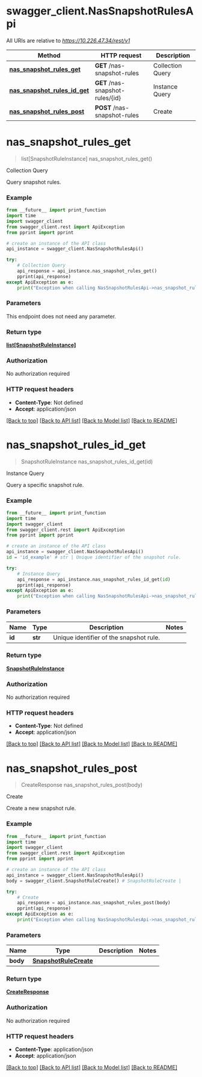 # swagger_client.NasSnapshotRulesApi

All URIs are relative to *https://10.226.47.34/rest/v1*

Method | HTTP request | Description
------------- | ------------- | -------------
[**nas_snapshot_rules_get**](NasSnapshotRulesApi.md#nas_snapshot_rules_get) | **GET** /nas-snapshot-rules | Collection Query
[**nas_snapshot_rules_id_get**](NasSnapshotRulesApi.md#nas_snapshot_rules_id_get) | **GET** /nas-snapshot-rules/{id} | Instance Query
[**nas_snapshot_rules_post**](NasSnapshotRulesApi.md#nas_snapshot_rules_post) | **POST** /nas-snapshot-rules | Create

# **nas_snapshot_rules_get**
> list[SnapshotRuleInstance] nas_snapshot_rules_get()

Collection Query

Query snapshot rules.

### Example
```python
from __future__ import print_function
import time
import swagger_client
from swagger_client.rest import ApiException
from pprint import pprint

# create an instance of the API class
api_instance = swagger_client.NasSnapshotRulesApi()

try:
    # Collection Query
    api_response = api_instance.nas_snapshot_rules_get()
    pprint(api_response)
except ApiException as e:
    print("Exception when calling NasSnapshotRulesApi->nas_snapshot_rules_get: %s\n" % e)
```

### Parameters
This endpoint does not need any parameter.

### Return type

[**list[SnapshotRuleInstance]**](SnapshotRuleInstance.md)

### Authorization

No authorization required

### HTTP request headers

 - **Content-Type**: Not defined
 - **Accept**: application/json

[[Back to top]](#) [[Back to API list]](../README.md#documentation-for-api-endpoints) [[Back to Model list]](../README.md#documentation-for-models) [[Back to README]](../README.md)

# **nas_snapshot_rules_id_get**
> SnapshotRuleInstance nas_snapshot_rules_id_get(id)

Instance Query

Query a specific snapshot rule.

### Example
```python
from __future__ import print_function
import time
import swagger_client
from swagger_client.rest import ApiException
from pprint import pprint

# create an instance of the API class
api_instance = swagger_client.NasSnapshotRulesApi()
id = 'id_example' # str | Unique identifier of the snapshot rule.

try:
    # Instance Query
    api_response = api_instance.nas_snapshot_rules_id_get(id)
    pprint(api_response)
except ApiException as e:
    print("Exception when calling NasSnapshotRulesApi->nas_snapshot_rules_id_get: %s\n" % e)
```

### Parameters

Name | Type | Description  | Notes
------------- | ------------- | ------------- | -------------
 **id** | **str**| Unique identifier of the snapshot rule. | 

### Return type

[**SnapshotRuleInstance**](SnapshotRuleInstance.md)

### Authorization

No authorization required

### HTTP request headers

 - **Content-Type**: Not defined
 - **Accept**: application/json

[[Back to top]](#) [[Back to API list]](../README.md#documentation-for-api-endpoints) [[Back to Model list]](../README.md#documentation-for-models) [[Back to README]](../README.md)

# **nas_snapshot_rules_post**
> CreateResponse nas_snapshot_rules_post(body)

Create

Create a new snapshot rule.

### Example
```python
from __future__ import print_function
import time
import swagger_client
from swagger_client.rest import ApiException
from pprint import pprint

# create an instance of the API class
api_instance = swagger_client.NasSnapshotRulesApi()
body = swagger_client.SnapshotRuleCreate() # SnapshotRuleCreate | 

try:
    # Create
    api_response = api_instance.nas_snapshot_rules_post(body)
    pprint(api_response)
except ApiException as e:
    print("Exception when calling NasSnapshotRulesApi->nas_snapshot_rules_post: %s\n" % e)
```

### Parameters

Name | Type | Description  | Notes
------------- | ------------- | ------------- | -------------
 **body** | [**SnapshotRuleCreate**](SnapshotRuleCreate.md)|  | 

### Return type

[**CreateResponse**](CreateResponse.md)

### Authorization

No authorization required

### HTTP request headers

 - **Content-Type**: application/json
 - **Accept**: application/json

[[Back to top]](#) [[Back to API list]](../README.md#documentation-for-api-endpoints) [[Back to Model list]](../README.md#documentation-for-models) [[Back to README]](../README.md)

